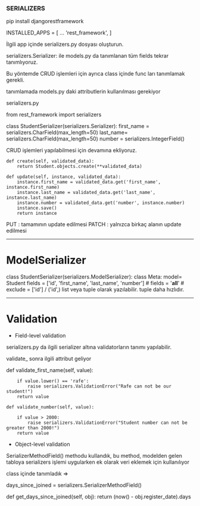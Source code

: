 ### SERIALIZERS 


pip install djangorestframework

INSTALLED_APPS = [
    ...
    'rest_framework',
]



İlgili app içinde serializers.py dosyası oluşturun.

serializers.Serializer:  ile models.py da tanımlanan tüm fields tekrar tanımlıyoruz.

Bu yöntemde CRUD işlemleri için ayrıca class içinde func ları tanımlamak gerekli.


tanımlamada models.py daki attributlerin kullanılması gerekiyor

serializers.py 

from rest_framework import serializers

class StudentSerializer(serializers.Serializer):
    first_name = serializers.CharField(max_length=50)
    last_name= serializers.CharField(max_length=50)
    number = serializers.IntegerField() 

CRUD işlemleri yapılabilmesi için devamına ekliyoruz.

    def create(self, validated_data):
        return Student.objects.create(**validated_data)

    def update(self, instance, validated_data):
        instance.first_name = validated_data.get('first_name', instance.first_name)
        instance.last_name = validated_data.get('last_name', instance.last_name)
        instance.number = validated_data.get('number', instance.number)
        instance.save()
        return instance


PUT : tamamının update edilmesi
PATCH : yalnızca birkaç alanın update edilmesi


<hr>

# ModelSerializer

class StudentSerializer(serializers.ModelSerializer):
    class Meta:
        model= Student
        fields = ['id', 'first_name', 'last_name', 'number']
        # fields = '__all__'
        # exclude = ['id'] / ('id',) list veya tuple olarak yazılabilir. tuple daha hızlıdır.

<hr>

# Validation

* Field-level validation

serializers.py da ilgili serializer altına validatorların tanımı yapılabilir.

validate_ sonra ilgili attribut geliyor

def validate_first_name(self, value):
        
        if value.lower() == 'rafe':
            raise serializers.ValidationError("Rafe can not be our student!")
        return value  

    def validate_number(self, value):
        
        if value > 2000:
            raise serializers.ValidationError("Student number can not be greater than 2000!")  
        return value

* Object-level validation  

SerializerMethodField() methodu kullandık, bu method, modelden gelen tabloya serializers işlemi uygularken ek olarak veri eklemek için kullanılıyor

class içinde tanımladık => 


 days_since_joined = serializers.SerializerMethodField()

 def get_days_since_joined(self, obj):
        return (now() - obj.register_date).days

